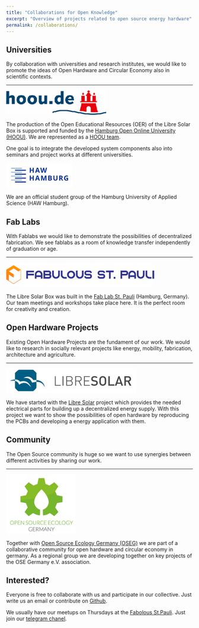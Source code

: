 ```yaml
---
title: "Collaborations for Open Knowledge"
excerpt: "Overview of projects related to open source energy hardware"
permalink: /collaborations/
---
```


## Universities

By collaboration with universities and research institutes, we would like to promote the ideas of Open Hardware and Circular Economy also in scientific contexts.

----------------------------------

![Hoou](/images/hoou_logo_small.png)

The production of the Open Educational Resources (OER) of the Libre Solar Box is supported and funded by the [Hamburg Open Online University (HOOU)](https://www.hoou.de/).
We are represented as a [HOOU team](https://www.hoou.de/announcements/cos-h-collective-open-source-hardware-an-der-haw-hamburg-1-1-1-1-1-1-1-1-1-1-1-1-1-1-1-1-1-1-1-1).

One goal is to integrate the developed system components also into seminars and project works at different universities.

![HAW](/images/logo-haw-2017.png)

We are an official student group of the Hamburg University of Applied Science (HAW Hamburg).

## Fab Labs

With Fablabs we would like to demonstrate the possibilities of decentralized fabrication. We see fablabs as a room of knowledge transfer independently of graduation or age.

--------------------------------------------

![fablab_stpauli](/images/fabulous_logo_small.png)


The Libre Solar Box was built in the [Fab Lab St. Pauli](http://fablab-hamburg.org/) (Hamburg, Germany). Our team meetings and workshops take place here. It is the perfect room for creativity and creation.


<!--
Kooperation im Umfeld dezentrale Produktion, Wissenstransfer in Zivilgesellschaft
-->

<!--
## Other Organizations

Bsp Kollektiv Liebe, Kommunikation nach außen, Bewusstsein Schaffung durch kulturellen und kreativen Austausch
Open Source Ecology, Community Mitglied im Open Hardware Umfeld
-->

## Open Hardware Projects

Existing Open Hardware Projects are the fundament of our work. We would like to research in socially relevant projects like energy, mobility, fabrication, architecture and agriculture.

-----------------------------

![libre_solar](/images/libresolar_logo.png)

We have started with the [Libre Solar](http://libre.solar/) project which provides the needed electrical parts for building up a decentralized energy supply.
With this project we want to show the possibilities of open hardware by reproducing the PCBs and developing a energy application with them.

## Community

The Open Source community is huge so we want to use synergies between different activities by sharing our work.

--------------------

![oseg](/images/Logo_OSEG.png)

Together with [Open Source Ecology Germany (OSEG)](https://opensourceecology.de/) we are part of a collaborative community for open hardware and circular economy in germany. As a regional group we are developing together on key projects of the OSE Germany e.V. association.

## Interested?

Everyone is free to collaborate with us and participate in our collective. Just write us an email or contribute on [Github](https://github.com/CollectiveOpenSourceHardware).

We usually have our meetups on Thursdays at the [Fabolous St.Pauli](http://www.fablab-hamburg.org/).
Just join our [telegram chanel](https://t.me/joinchat/ETorPA8QlOb8LAn82PtBcw).
